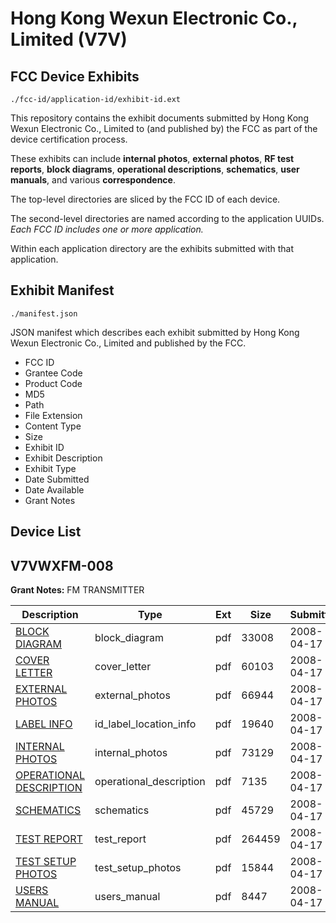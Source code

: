 # Hong Kong Wexun Electronic Co., Limited (V7V)
## FCC Device Exhibits

```
./fcc-id/application-id/exhibit-id.ext
```

This repository contains the exhibit documents submitted by Hong Kong Wexun Electronic Co., Limited to (and published by) the FCC as part of the device certification process.

These exhibits can include **internal photos**, **external photos**, **RF test reports**, **block diagrams**, **operational descriptions**, **schematics**, **user manuals**, and various **correspondence**.

The top-level directories are sliced by the FCC ID of each device.

The second-level directories are named according to the application UUIDs. *Each FCC ID includes one or more application.*

Within each application directory are the exhibits submitted with that application. 

## Exhibit Manifest

```
./manifest.json
```

JSON manifest which describes each exhibit submitted by Hong Kong Wexun Electronic Co., Limited and published by the FCC.

- FCC ID
- Grantee Code
- Product Code
- MD5
- Path
- File Extension
- Content Type
- Size
- Exhibit ID
- Exhibit Description
- Exhibit Type
- Date Submitted
- Date Available
- Grant Notes

## Device List
## V7VWXFM-008
**Grant Notes:** FM TRANSMITTER

| Description | Type | Ext | Size | Submitted | Available |
| ----------- | ---- | --- | ---- | --------- | --------- |
| [BLOCK DIAGRAM](V7VWXFM-008/9f13892c656496df7dc9bc3f114bc513/929417.pdf) | block_diagram | pdf | 33008 | 2008-04-17 | 2008-04-17 |
| [COVER LETTER](V7VWXFM-008/9f13892c656496df7dc9bc3f114bc513/929405.pdf) | cover_letter | pdf | 60103 | 2008-04-17 | 2008-04-17 |
| [EXTERNAL PHOTOS](V7VWXFM-008/9f13892c656496df7dc9bc3f114bc513/929409.pdf) | external_photos | pdf | 66944 | 2008-04-17 | 2008-04-17 |
| [LABEL INFO](V7VWXFM-008/9f13892c656496df7dc9bc3f114bc513/929410.pdf) | id_label_location_info | pdf | 19640 | 2008-04-17 | 2008-04-17 |
| [INTERNAL PHOTOS](V7VWXFM-008/9f13892c656496df7dc9bc3f114bc513/929411.pdf) | internal_photos | pdf | 73129 | 2008-04-17 | 2008-04-17 |
| [OPERATIONAL DESCRIPTION](V7VWXFM-008/9f13892c656496df7dc9bc3f114bc513/724210.pdf) | operational_description | pdf | 7135 | 2008-04-17 | 2008-04-17 |
| [SCHEMATICS](V7VWXFM-008/9f13892c656496df7dc9bc3f114bc513/929413.pdf) | schematics | pdf | 45729 | 2008-04-17 | 2008-04-17 |
| [TEST REPORT](V7VWXFM-008/9f13892c656496df7dc9bc3f114bc513/929414.pdf) | test_report | pdf | 264459 | 2008-04-17 | 2008-04-17 |
| [TEST SETUP PHOTOS](V7VWXFM-008/9f13892c656496df7dc9bc3f114bc513/929415.pdf) | test_setup_photos | pdf | 15844 | 2008-04-17 | 2008-04-17 |
| [USERS MANUAL](V7VWXFM-008/9f13892c656496df7dc9bc3f114bc513/929416.pdf) | users_manual | pdf | 8447 | 2008-04-17 | 2008-04-17 |

